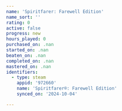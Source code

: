 ```yaml
---
name: 'Spiritfarer: Farewell Edition'
name_sort: ''
rating: 0
active: false
progress: new
hours_played: 0
purchased_on: .nan
started_on: .nan
beaten_on: .nan
completed_on: .nan
mastered_on: .nan
identifiers:
  - type: steam
    appid: '972660'
    name: 'Spiritfarer®: Farewell Edition'
    synced_on: '2024-10-04'

---
```

